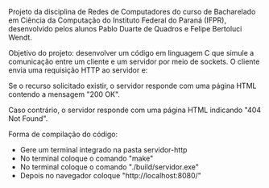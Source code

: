Projeto da disciplina de Redes de Computadores do curso de Bacharelado em Ciência da Computação do Instituto Federal do Paraná (IFPR), desenvolvido pelos alunos Pablo Duarte de Quadros e Felipe Bertoluci Wendt.

Objetivo do projeto: desenvolver um código em linguagem C que simule a comunicação entre um cliente e um servidor por meio de sockets.
O cliente envia uma requisição HTTP ao servidor e:

Se o recurso solicitado existir, o servidor responde com uma página HTML contendo a mensagem "200 OK".

Caso contrário, o servidor responde com uma página HTML indicando "404 Not Found".

Forma de compilação do código:
- Gere um terminal integrado na pasta servidor-http
- No terminal coloque o comando "make"
- No terminal coloque o comando "./build/servidor.exe"
- Depois no navegador coloque "http://localhost:8080/"
